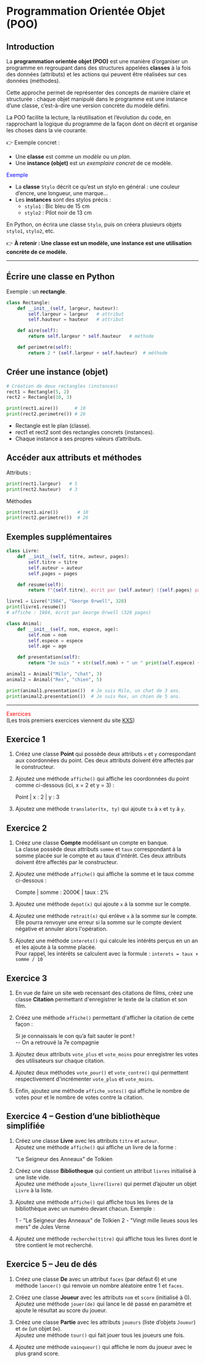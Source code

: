 # Programmation Orientée Objet (POO)

## Introduction
La **programmation orientée objet (POO)** est une manière d’organiser un programme en regroupant dans des structures appelées **classes** à la fois des données (attributs) et les actions qui peuvent être réalisées sur ces données (méthodes).  

Cette approche permet de représenter des concepts de manière claire et structurée : chaque objet manipulé dans le programme est une instance d’une classe, c’est-à-dire une version concrète du modèle défini.  

La POO facilite la lecture, la réutilisation et l’évolution du code, en rapprochant la logique du programme de la façon dont on décrit et organise les choses dans la vie courante.

👉 Exemple concret :  
- Une **classe** est comme un *modèle* ou un *plan*.  
- Une **instance (objet)** est un *exemplaire concret* de ce modèle.

<span style="color:blue">Exemple</span>

- La **classe** `Stylo` décrit ce qu’est un stylo en général : une couleur d’encre, une longueur, une marque…  
- Les **instances** sont des stylos précis :  
  - `stylo1` : Bic bleu de 15 cm  
  - `stylo2` : Pilot noir de 13 cm  

En Python, on écrira une classe `Stylo`, puis on créera plusieurs objets `stylo1`, `stylo2`, etc.

👉 **À retenir : Une classe est un modèle, une instance est une utilisation concrète de ce modèle.**

---

## Écrire une classe en Python

Exemple : un **rectangle**.

```python
class Rectangle:
    def __init__(self, largeur, hauteur):
        self.largeur = largeur   # attribut
        self.hauteur = hauteur   # attribut

    def aire(self):
        return self.largeur * self.hauteur   # méthode

    def perimetre(self):
        return 2 * (self.largeur + self.hauteur)  # méthode
```

## Créer une instance (objet)

```python
# Création de deux rectangles (instances)
rect1 = Rectangle(5, 2)
rect2 = Rectangle(10, 3)

print(rect1.aire())      # 10
print(rect2.perimetre()) # 26
```

- Rectangle est le plan (classe).
- rect1 et rect2 sont des rectangles concrets (instances).
- Chaque instance a ses propres valeurs d’attributs.

## Accéder aux attributs et méthodes

Attributs :

```python
print(rect1.largeur)   # 5
print(rect2.hauteur)   # 3
```

Méthodes

```python
print(rect1.aire())       # 10
print(rect2.perimetre())  # 26
```

## Exemples supplémentaires

```python
class Livre:
    def __init__(self, titre, auteur, pages):
        self.titre = titre
        self.auteur = auteur
        self.pages = pages

    def resume(self):
        return f"{self.titre}, écrit par {self.auteur} ({self.pages} pages)"

livre1 = Livre("1984", "George Orwell", 328)
print(livre1.resume())  
# affiche : 1984, écrit par George Orwell (328 pages)
```
```python
class Animal:
    def __init__(self, nom, espece, age):
        self.nom = nom
        self.espece = espece
        self.age = age

    def presentation(self):
        return "Je suis " + str(self.nom) + " un " print(self.espece) + " de " + str(self.age) + " ans."

animal1 = Animal("Milo", "chat", 3)
animal2 = Animal("Rex", "chien", 5)

print(animal1.presentation())  # Je suis Milo, un chat de 3 ans.
print(animal2.presentation())  # Je suis Rex, un chien de 5 ans.
```

---
<span style="color:red">Exercices</span>  
(Les trois premiers exercices viennent du site [KXS](https://kxs.fr/cours/poo/exercices))

## Exercice 1

1. Créez une classe **Point** qui possède deux attributs `x` et `y` correspondant aux coordonnées du point. Ces deux attributs doivent être affectés par le constructeur.  
2. Ajoutez une méthode `affiche()` qui affiche les coordonnées du point comme ci-dessous (ici, x = 2 et y = 3) :  

    Point | x : 2 | y : 3


3. Ajoutez une méthode `translater(tx, ty)` qui ajoute `tx` à `x` et `ty` à `y`.

## Exercice 2

1. Créez une classe **Compte** modélisant un compte en banque.  
La classe possède deux attributs `somme` et `taux` correspondant à la somme placée sur le compte et au taux d'intérêt. Ces deux attributs doivent être affectés par le constructeur.  
2. Ajoutez une méthode `affiche()` qui affiche la somme et le taux comme ci-dessous :  

    Compte | somme : 2000€ | taux : 2%


3. Ajoutez une méthode `depot(x)` qui ajoute `x` à la somme sur le compte.  
4. Ajoutez une méthode `retrait(x)` qui enlève `x` à la somme sur le compte.  
    Elle pourra renvoyer une erreur si la somme sur le compte devient négative et annuler alors l'opération.  
5. Ajoutez une méthode `interets()` qui calcule les intérêts perçus en un an et les ajoute à la somme placée.  
    Pour rappel, les intérêts se calculent avec la formule :  `interets = taux × somme / 10`

## Exercice 3

1. En vue de faire un site web recensant des citations de films, créez une classe **Citation** permettant d'enregistrer le texte de la citation et son film.  
2. Créez une méthode `affiche()` permettant d'afficher la citation de cette façon :  

    Si je connaissais le con qu’a fait sauter le pont !  
    -- On a retrouvé la 7e compagnie


3. Ajoutez deux attributs `vote_plus` et `vote_moins` pour enregistrer les votes des utilisateurs sur chaque citation.  
4. Ajoutez deux méthodes `vote_pour()` et `vote_contre()` qui permettent respectivement d'incrémenter `vote_plus` et `vote_moins`.  
5. Enfin, ajoutez une méthode `affiche_votes()` qui affiche le nombre de votes pour et le nombre de votes contre la citation.  

## Exercice 4 – Gestion d’une bibliothèque simplifiée

1. Créez une classe **Livre** avec les attributs `titre` et `auteur`.  
   Ajoutez une méthode `affiche()` qui affiche un livre de la forme :  

   "Le Seigneur des Anneaux" de Tolkien

2. Créez une classe **Bibliotheque** qui contient un attribut `livres` initialisé à une liste vide.  
   Ajoutez une méthode `ajoute_livre(livre)` qui permet d’ajouter un objet `Livre` à la liste.  

3. Ajoutez une méthode `affiche()` qui affiche tous les livres de la bibliothèque avec un numéro devant chacun. Exemple :  

    1 - "Le Seigneur des Anneaux" de Tolkien
    2 - "Vingt mille lieues sous les mers" de Jules Verne

4. Ajoutez une méthode `recherche(titre)` qui affiche tous les livres dont le titre contient le mot recherché.  

## Exercice 5 – Jeu de dés

1. Créez une classe **De** avec un attribut `faces` (par défaut 6) et une méthode `lancer()` qui renvoie un nombre aléatoire entre 1 et `faces`.  

2. Créez une classe **Joueur** avec les attributs `nom` et `score` (initialisé à 0).  
Ajoutez une méthode `jouer(de)` qui lance le dé passé en paramètre et ajoute le résultat au score du joueur.  

3. Créez une classe **Partie** avec les attributs `joueurs` (liste d’objets `Joueur`) et `de` (un objet `De`).  
Ajoutez une méthode `tour()` qui fait jouer tous les joueurs une fois.  

4. Ajoutez une méthode `vainqueur()` qui affiche le nom du joueur avec le plus grand score.  
